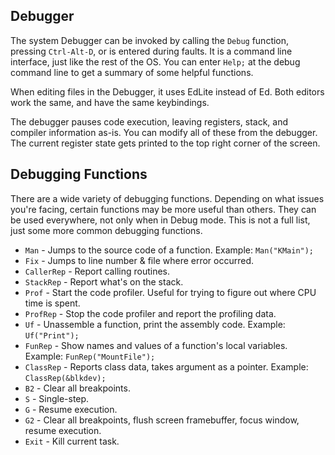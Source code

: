 ## Debugger
The system Debugger can be invoked by calling the `Debug` function, pressing `Ctrl-Alt-D`, or is entered during faults. It is a command line interface, just like the rest of the OS. You can enter `Help;` at the debug command line to get a summary of some helpful functions.

When editing files in the Debugger, it uses EdLite instead of Ed. Both editors work the same, and have the same keybindings.

The debugger pauses code execution, leaving registers, stack, and compiler information as-is. You can modify all of these from the debugger. The current register state gets printed to the top right corner of the screen.

## Debugging Functions
There are a wide variety of debugging functions. Depending on what issues you're facing, certain functions may be more useful than others. They can be used everywhere, not only when in Debug mode. This is not a full list, just some more common debugging functions.

* `Man` - Jumps to the source code of a function. Example: `Man("KMain");`
* `Fix` - Jumps to line number & file where error occurred. 
* `CallerRep` - Report calling routines.
* `StackRep` - Report what's on the stack.
* `Prof` - Start the code profiler. Useful for trying to figure out where CPU time is spent.
* `ProfRep` - Stop the code profiler and report the profiling data.
* `Uf` - Unassemble a function, print the assembly code. Example: `Uf("Print");`
* `FunRep` - Show names and values of a function's local variables. Example: `FunRep("MountFile");`
* `ClassRep` - Reports class data, takes argument as a pointer. Example: `ClassRep(&blkdev);`
* `B2` - Clear all breakpoints.
* `S` - Single-step.
* `G` - Resume execution.
* `G2` - Clear all breakpoints, flush screen framebuffer, focus window, resume execution.
* `Exit` - Kill current task.
